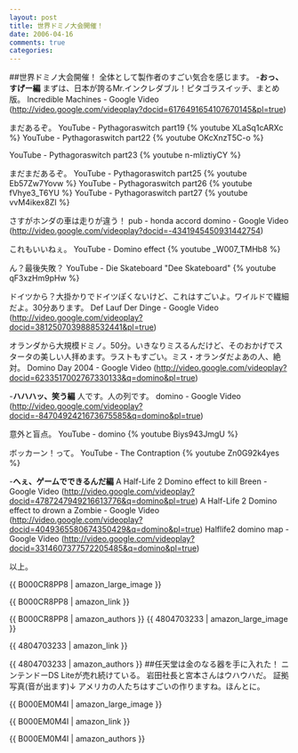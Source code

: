 ```yaml
---
layout: post
title: 世界ドミノ大会開催！
date: 2006-04-16
comments: true
categories:
---
```


##世界ドミノ大会開催！
全体として製作者のすごい気合を感じます。
-<span style="font-weight:bold;">おっ、すげー編</span>
まずは、日本が誇るMr.インクレダブル！ピタゴラスイッチ、まとめ版。
Incredible Machines - Google Video (http://video.google.com/videoplay?docid=6176491654107670145&pl=true)

まだあるぞ。
YouTube - Pythagoraswitch part19 {% youtube XLaSq1cARXc %}
YouTube - Pythagoraswitch part22 {% youtube OKcXnzT5C-o %}

YouTube - Pythagoraswitch part23 {% youtube n-mliztiyCY %}


まだまだあるぞ。
YouTube - Pythagoraswitch part25 {% youtube Eb57Zw7Yovw %}
YouTube - Pythagoraswitch part26 {% youtube fVhye3_T6YU %}
YouTube - Pythagoraswitch part27 {% youtube vvM4ikex8ZI %}


さすがホンダの車は走りが違う！
pub - honda accord domino - Google Video (http://video.google.com/videoplay?docid=-4341945450931442754)

これもいいねぇ。
YouTube - Domino effect {% youtube _W007_TMHb8 %}

ん？最後失敗？
YouTube - Die Skateboard "Dee Skateboard" {% youtube qF3xzHm9pHw %}


ドイツから？大掛かりでドイツぽくないけど、これはすごいよ。ワイルドで繊細だよ。30分あります。
Def Lauf Der Dinge - Google Video (http://video.google.com/videoplay?docid=3812507039888532441&pl=true) 

オランダから大規模ドミノ。50分。いきなりミスるんだけど、そのおかげでスタータの美しい人拝めます。ラストもすごい。ミス・オランダだよあの人、絶対。
Domino Day 2004 - Google Video (http://video.google.com/videoplay?docid=6233517002767330133&q=domino&pl=true)

-<span style="font-weight:bold;">ハハハッ、笑う編</span>
人です。人の列です。
domino - Google Video (http://video.google.com/videoplay?docid=-8470492421673675585&q=domino&pl=true)

意外と盲点。
YouTube - domino {% youtube Biys943JmgU %}


ボッカーン！って。
YouTube - The Contraption {% youtube Zn0G92k4yes %}

-<span style="font-weight:bold;">へぇ、ゲームでできるんだ編</span>
A Half-Life 2 Domino effect to kill Breen - Google Video (http://video.google.com/videoplay?docid=4787247949216613776&q=domino&pl=true)
A Half-Life 2 Domino effect to drown a Zombie - Google Video (http://video.google.com/videoplay?docid=4049365580674350429&q=domino&pl=true)
Halflife2 domino map - Google Video (http://video.google.com/videoplay?docid=3314607377572205485&q=domino&pl=true) 

以上。

{{ B000CR8PP8 | amazon_large_image }}

{{ B000CR8PP8 | amazon_link }}

{{ B000CR8PP8 | amazon_authors }}
{{ 4804703233 | amazon_large_image }}

{{ 4804703233 | amazon_link }}

{{ 4804703233 | amazon_authors }}
##任天堂は金のなる器を手に入れた！
ニンテンドーDS Liteが売れ続けている。
岩田社長と宮本さんはウハウハだ。
証拠写真(音が出ます)↓
[](http://dsisprintingcash.ytmnd.com/)
アメリカの人たちはすごいの作りますね。ほんとに。

{{ B000EM0M4I | amazon_large_image }}

{{ B000EM0M4I | amazon_link }}

{{ B000EM0M4I | amazon_authors }}